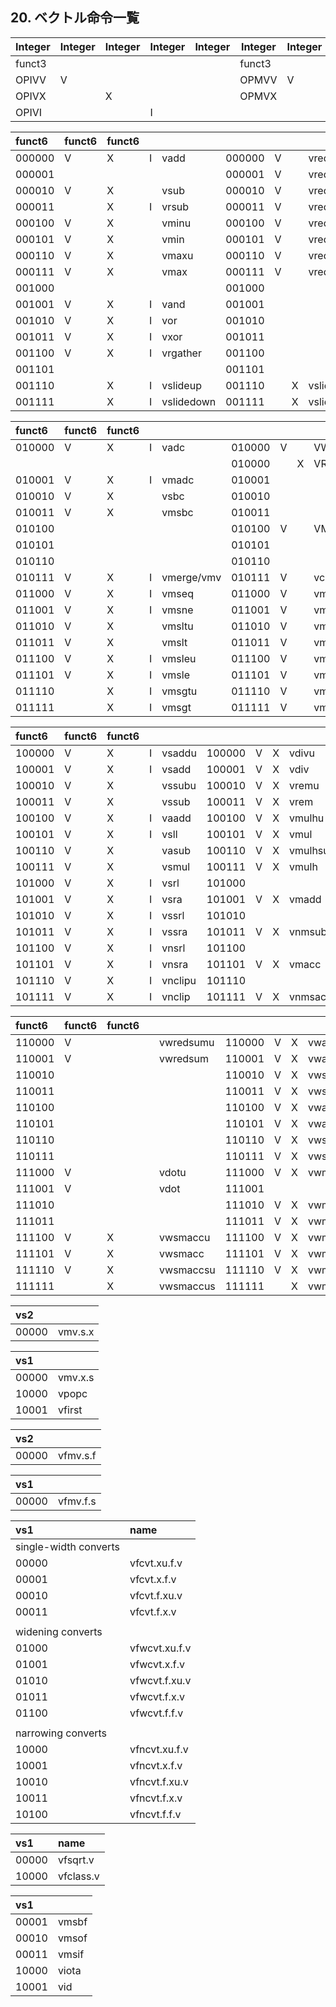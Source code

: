 ## 20. ベクトル命令一覧

| Integer | Integer | Integer | Integer | Integer | Integer | Integer | Integer | Integer | FP     | FP   | FP   | FP   |
| :------ | :------ | :------ | ------- | ------- | ------- | ------- | ------- | ------- | ------ | ---- | ---- | ---- |
| funct3  |         |         |         |         | funct3  |         |         |         | funct3 |      |      |      |
| OPIVV   | V       |         |         |         | OPMVV   | V       |         |         | OPFVV  | V    |      |      |
| OPIVX   |         | X       |         |         | OPMVX   |         | X       |         | OPFVF  |      | F    |      |
| OPIVI   |         |         | I       |         |         |         |         |         |        |      |      |      |

| funct6 | funct6 | funct6 |      |            |        |      |      |             |        |      |      |           |
| :----- | :----- | :----- | ---- | ---------- | ------ | ---- | ---- | ----------- | ------ | ---- | ---- | --------- |
| 000000 | V      | X      | I    | vadd       | 000000 | V    |      | vredsum     | 000000 | V    | F    | vfadd     |
| 000001 |        |        |      |            | 000001 | V    |      | vredand     | 000001 | V    |      | vfredsum  |
| 000010 | V      | X      |      | vsub       | 000010 | V    |      | vredor      | 000010 | V    | F    | vfsub     |
| 000011 |        | X      | I    | vrsub      | 000011 | V    |      | vredxor     | 000011 | V    |      | vfredosum |
| 000100 | V      | X      |      | vminu      | 000100 | V    |      | vredminu    | 000100 | V    | F    | vfmin     |
| 000101 | V      | X      |      | vmin       | 000101 | V    |      | vredmin     | 000101 | V    |      | vfredmin  |
| 000110 | V      | X      |      | vmaxu      | 000110 | V    |      | vredmaxu    | 000110 | V    | F    | vfmax     |
| 000111 | V      | X      |      | vmax       | 000111 | V    |      | vredmax     | 000111 | V    |      | vfredmax  |
| 001000 |        |        |      |            | 001000 |      |      |             | 001000 | V    | F    | vfsgnj    |
| 001001 | V      | X      | I    | vand       | 001001 |      |      |             | 001001 | V    | F    | vfsgnjn   |
| 001010 | V      | X      | I    | vor        | 001010 |      |      |             | 001010 | V    | F    | vfsgnjx   |
| 001011 | V      | X      | I    | vxor       | 001011 |      |      |             | 001011 |      |      |           |
| 001100 | V      | X      | I    | vrgather   | 001100 |      |      |             | 001100 |      |      |           |
| 001101 |        |        |      |            | 001101 |      |      |             | 001101 |      |      |           |
| 001110 |        | X      | I    | vslideup   | 001110 |      | X    | vslide1up   | 001110 |      |      |           |
| 001111 |        | X      | I    | vslidedown | 001111 |      | X    | vslide1down | 001111 |      |      |           |

| funct6 | funct6 | funct6 |      |            |        |      |      |           |        |      |      |                 |
| :----- | :----- | :----- | ---- | ---------- | ------ | ---- | ---- | --------- | ------ | ---- | ---- | --------------- |
| 010000 | V      | X      | I    | vadc       | 010000 | V    |      | VWXUNARY0 | 010000 | V    |      | VWFUNARY0       |
|        |        |        |      |            | 010000 |      | X    | VRXUNARY0 | 010000 |      | F    | VRFUNARY0       |
| 010001 | V      | X      | I    | vmadc      | 010001 |      |      |           | 010001 |      |      |                 |
| 010010 | V      | X      |      | vsbc       | 010010 |      |      |           | 010010 |      |      |                 |
| 010011 | V      | X      |      | vmsbc      | 010011 |      |      |           | 010011 |      |      |                 |
| 010100 |        |        |      |            | 010100 | V    |      | VMUNARY0  | 010100 |      |      |                 |
| 010101 |        |        |      |            | 010101 |      |      |           | 010101 |      |      |                 |
| 010110 |        |        |      |            | 010110 |      |      |           | 010110 |      |      |                 |
| 010111 | V      | X      | I    | vmerge/vmv | 010111 | V    |      | vcompress | 010111 |      | F    | vfmerge.vf/vfmv |
| 011000 | V      | X      | I    | vmseq      | 011000 | V    |      | vmandnot  | 011000 | V    | F    | vmfeq           |
| 011001 | V      | X      | I    | vmsne      | 011001 | V    |      | vmand     | 011001 | V    | F    | vmfle           |
| 011010 | V      | X      |      | vmsltu     | 011010 | V    |      | vmor      | 011010 |      |      |                 |
| 011011 | V      | X      |      | vmslt      | 011011 | V    |      | vmxor     | 011011 | V    | F    | vmflt           |
| 011100 | V      | X      | I    | vmsleu     | 011100 | V    |      | vmornot   | 011100 | V    | F    | vmfne           |
| 011101 | V      | X      | I    | vmsle      | 011101 | V    |      | vmnand    | 011101 |      | F    | vmfgt           |
| 011110 |        | X      | I    | vmsgtu     | 011110 | V    |      | vmnor     | 011110 |      |      |                 |
| 011111 |        | X      | I    | vmsgt      | 011111 | V    |      | vmxnor    | 011111 |      | F    | vmfge           |

| funct6 | funct6 | funct6 |      |         |        |      |      |         |        |      |      |          |
| :----- | :----- | :----- | ---- | ------- | ------ | ---- | ---- | ------- | ------ | ---- | ---- | -------- |
| 100000 | V      | X      | I    | vsaddu  | 100000 | V    | X    | vdivu   | 100000 | V    | F    | vfdiv    |
| 100001 | V      | X      | I    | vsadd   | 100001 | V    | X    | vdiv    | 100001 |      | F    | vfrdiv   |
| 100010 | V      | X      |      | vssubu  | 100010 | V    | X    | vremu   | 100010 | V    |      | VFUNARY0 |
| 100011 | V      | X      |      | vssub   | 100011 | V    | X    | vrem    | 100011 | V    |      | VFUNARY1 |
| 100100 | V      | X      | I    | vaadd   | 100100 | V    | X    | vmulhu  | 100100 | V    | F    | vfmul    |
| 100101 | V      | X      | I    | vsll    | 100101 | V    | X    | vmul    | 100101 |      |      |          |
| 100110 | V      | X      |      | vasub   | 100110 | V    | X    | vmulhsu | 100110 |      |      |          |
| 100111 | V      | X      |      | vsmul   | 100111 | V    | X    | vmulh   | 100111 |      | F    | vfrsub   |
| 101000 | V      | X      | I    | vsrl    | 101000 |      |      |         | 101000 | V    | F    | vfmadd   |
| 101001 | V      | X      | I    | vsra    | 101001 | V    | X    | vmadd   | 101001 | V    | F    | vfnmadd  |
| 101010 | V      | X      | I    | vssrl   | 101010 |      |      |         | 101010 | V    | F    | vfmsub   |
| 101011 | V      | X      | I    | vssra   | 101011 | V    | X    | vnmsub  | 101011 | V    | F    | vfnmsub  |
| 101100 | V      | X      | I    | vnsrl   | 101100 |      |      |         | 101100 | V    | F    | vfmacc   |
| 101101 | V      | X      | I    | vnsra   | 101101 | V    | X    | vmacc   | 101101 | V    | F    | vfnmacc  |
| 101110 | V      | X      | I    | vnclipu | 101110 |      |      |         | 101110 | V    | F    | vfmsac   |
| 101111 | V      | X      | I    | vnclip  | 101111 | V    | X    | vnmsac  | 101111 | V    | F    | vfnmsac  |

| funct6 | funct6 | funct6 |      |           |        |      |      |          |        |      |      |            |
| :----- | :----- | :----- | ---- | --------- | ------ | ---- | ---- | -------- | ------ | ---- | ---- | ---------- |
| 110000 | V      |        |      | vwredsumu | 110000 | V    | X    | vwaddu   | 110000 | V    | F    | vfwadd     |
| 110001 | V      |        |      | vwredsum  | 110001 | V    | X    | vwadd    | 110001 | V    |      | vfwredsum  |
| 110010 |        |        |      |           | 110010 | V    | X    | vwsubu   | 110010 | V    | F    | vfwsub     |
| 110011 |        |        |      |           | 110011 | V    | X    | vwsub    | 110011 | V    |      | vfwredosum |
| 110100 |        |        |      |           | 110100 | V    | X    | vwaddu.w | 110100 | V    | F    | vfwadd.w   |
| 110101 |        |        |      |           | 110101 | V    | X    | vwadd.w  | 110101 |      |      |            |
| 110110 |        |        |      |           | 110110 | V    | X    | vwsubu.w | 110110 | V    | F    | vfwsub.w   |
| 110111 |        |        |      |           | 110111 | V    | X    | vwsub.w  | 110111 |      |      |            |
| 111000 | V      |        |      | vdotu     | 111000 | V    | X    | vwmulu   | 111000 | V    | F    | vfwmul     |
| 111001 | V      |        |      | vdot      | 111001 |      |      |          | 111001 | V    |      | vfdot      |
| 111010 |        |        |      |           | 111010 | V    | X    | vwmulsu  | 111010 |      |      |            |
| 111011 |        |        |      |           | 111011 | V    | X    | vwmul    | 111011 |      |      |            |
| 111100 | V      | X      |      | vwsmaccu  | 111100 | V    | X    | vwmaccu  | 111100 | V    | F    | vfwmacc    |
| 111101 | V      | X      |      | vwsmacc   | 111101 | V    | X    | vwmacc   | 111101 | V    | F    | vfwnmacc   |
| 111110 | V      | X      |      | vwsmaccsu | 111110 | V    | X    | vwmaccsu | 111110 | V    | F    | vfwmsac    |
| 111111 |        | X      |      | vwsmaccus | 111111 |      | X    | vwmaccus | 111111 | V    | F    | vfwnmsac   |



| vs2   |         |
| :---- | :------ |
| 00000 | vmv.s.x |

| vs1   |         |
| :---- | :------ |
| 00000 | vmv.x.s |
| 10000 | vpopc   |
| 10001 | vfirst  |

| vs2   |          |
| :---- | :------- |
| 00000 | vfmv.s.f |

| vs1   |          |
| :---- | :------- |
| 00000 | vfmv.f.s |

| vs1                   | name          |
| :-------------------- | :------------ |
| single-width converts |               |
| 00000                 | vfcvt.xu.f.v  |
| 00001                 | vfcvt.x.f.v   |
| 00010                 | vfcvt.f.xu.v  |
| 00011                 | vfcvt.f.x.v   |
|                       |               |
| widening converts     |               |
| 01000                 | vfwcvt.xu.f.v |
| 01001                 | vfwcvt.x.f.v  |
| 01010                 | vfwcvt.f.xu.v |
| 01011                 | vfwcvt.f.x.v  |
| 01100                 | vfwcvt.f.f.v  |
|                       |               |
| narrowing converts    |               |
| 10000                 | vfncvt.xu.f.v |
| 10001                 | vfncvt.x.f.v  |
| 10010                 | vfncvt.f.xu.v |
| 10011                 | vfncvt.f.x.v  |
| 10100                 | vfncvt.f.f.v  |

| vs1   | name      |
| :---- | :-------- |
| 00000 | vfsqrt.v  |
| 10000 | vfclass.v |

| vs1   |       |
| :---- | :---- |
| 00001 | vmsbf |
| 00010 | vmsof |
| 00011 | vmsif |
| 10000 | viota |
| 10001 | vid   |


